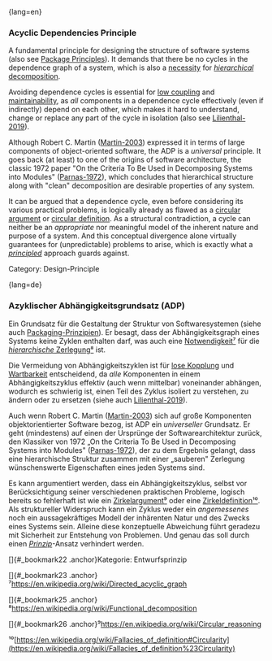 {lang=en}
### Acyclic Dependencies Principle

A fundamental principle for designing the structure of software systems (also see [Package Principles](#term-package-principles)). It demands that there be no cycles in the dependence graph of a system, which is also a [necessity](https://en.wikipedia.org/wiki/Directed_acyclic_graph) for [*hierarchical* decomposition](https://en.wikipedia.org/wiki/Functional_decomposition).

Avoiding dependence cycles is essential for [low coupling](#term-coupling) and [maintainability](#term-maintainability-quality-attribute), as *all* components in a dependence cycle effectively (even if indirectly) depend on each other, which makes it hard to understand, change or replace any part of the cycle in isolation (also see [Lilienthal-2019](#ref-lilienthal-2019)).

Although Robert C. Martin ([Martin-2003](#ref-martin-2003)) expressed it in terms of large components of object-oriented software, the ADP is a *universal* principle. It goes back (at least) to one of the origins of software architecture, the classic 1972 paper "On the Criteria To Be Used in Decomposing Systems into Modules" ([Parnas-1972](#ref-parnas-1972)), which concludes that hierarchical structure along with "clean" decomposition are desirable properties of any system.

It can be argued that a dependence cycle, even before considering its various practical problems, is logically already as flawed as a [circular argument](https://en.wikipedia.org/wiki/Circular_reasoning) or [circular definition](https://en.wikipedia.org/wiki/Fallacies_of_definition#Circularity). As a structural contradiction, a cycle can neither be an *appropriate* nor meaningful model of the inherent nature and purpose of a system. And this conceptual divergence alone virtually guarantees for (unpredictable) problems to arise, which is exactly what a [*principled*](#term-design-principle) approach guards against.

Category: Design-Principle

{lang=de}
### Azyklischer Abhängigkeitsgrundsatz (ADP)

Ein Grundsatz für die Gestaltung der Struktur von Softwaresystemen
(siehe auch [Packaging-Prinzipien](#_bookmark147)). Er besagt, dass
der Abhängigkeitsgraph eines Systems keine Zyklen enthalten darf, was
auch eine
[Notwendigkeit](https://en.wikipedia.org/wiki/Directed_acyclic_graph)[⁷](#_bookmark23)
für die [*hierarchische*
Zerlegung](https://en.wikipedia.org/wiki/Functional_decomposition)[⁸](#_bookmark23)
ist.

Die Vermeidung von Abhängigkeitszyklen ist für [lose
Kopplung](#_bookmark78) und [Wartbarkeit](#_bookmark128) entscheidend,
da *alle* Komponenten in einem Abhängigkeitszyklus effektiv (auch wenn
mittelbar) voneinander abhängen, wodurch es schwierig ist, einen Teil
des Zyklus isoliert zu verstehen, zu ändern oder zu ersetzen (siehe
auch [Lilienthal-2019](#_bookmark232)).

Auch wenn Robert C. Martin ([Martin-2003](#_bookmark234)) sich auf
große Komponenten objektorientierter Software bezog, ist ADP ein
*universeller* Grundsatz. Er geht (mindestens) auf einen der Ursprünge
der Softwarearchitektur zurück, den Klassiker von 1972 „On the
Criteria To Be Used in Decomposing Systems into Modules"
([Parnas-1972](#_bookmark239)), der zu dem Ergebnis gelangt, dass
eine hierarchische Struktur zusammen mit einer „sauberen" Zerlegung
wünschenswerte Eigenschaften eines jeden Systems sind.

Es kann argumentiert werden, dass ein Abhängigkeitszyklus, selbst vor
Berücksichtigung seiner verschiedenen praktischen Probleme, logisch
bereits so fehlerhaft ist wie ein
[Zirkelargument](https://en.wikipedia.org/wiki/Circular_reasoning)[⁹](#_bookmark25)
oder eine
[Zirkeldefinition](https://en.wikipedia.org/wiki/Fallacies_of_definition%23Circularity)[¹⁰](#_bookmark26).
Als struktureller Widerspruch kann ein Zyklus weder ein *angemessenes*
noch ein aussagekräftiges Modell der inhärenten Natur und des Zwecks
eines Systems sein. Alleine diese konzeptuelle Abweichung führt
geradezu mit Sicherheit zur Entstehung von Problemen. Und genau das
soll durch einen [*Prinzip*](#_bookmark85)-Ansatz verhindert werden.

[]{#_bookmark22 .anchor}Kategorie: Entwurfsprinzip


[]{#_bookmark23
.anchor}⁷<https://en.wikipedia.org/wiki/Directed_acyclic_graph>

[]{#_bookmark25
.anchor}⁸<https://en.wikipedia.org/wiki/Functional_decomposition>

[]{#_bookmark26
.anchor}⁹<https://en.wikipedia.org/wiki/Circular_reasoning>

¹⁰[https://en.wikipedia.org/wiki/Fallacies_of_definition#Circularity](https://en.wikipedia.org/wiki/Fallacies_of_definition%23Circularity)
